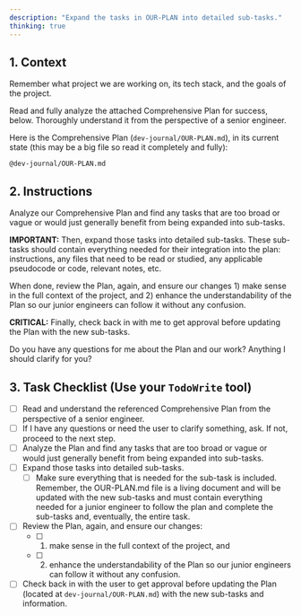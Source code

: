 ```yaml
---
description: "Expand the tasks in OUR-PLAN into detailed sub-tasks."
thinking: true
---
```


## **1. Context**

Remember what project we are working on, its tech stack, and the goals of the project.

Read and fully analyze the attached Comprehensive Plan for success, below. Thoroughly understand it from the perspective of a senior engineer.

Here is the Comprehensive Plan (`dev-journal/OUR-PLAN.md`), in its current state (this may be a big file so read it completely and fully):

```
@dev-journal/OUR-PLAN.md
```

## **2. Instructions**

Analyze our Comprehensive Plan and find any tasks that are too broad or vague or would just generally benefit from being expanded into sub-tasks.

**IMPORTANT:** Then, expand those tasks into detailed sub-tasks. These sub-tasks should contain everything needed for their integration into the plan: instructions, any files that need to be read or studied, any applicable pseudocode or code, relevant notes, etc.

When done, review the Plan, again, and ensure our changes 1) make sense in the full context of the project, and 2) enhance the understandability of the Plan so our junior engineers can follow it without any confusion.

**CRITICAL:** Finally, check back in with me to get approval before updating the Plan with the new sub-tasks.

Do you have any questions for me about the Plan and our work? Anything I should clarify for you?

## **3. Task Checklist (Use your `TodoWrite` tool)**

- [ ] Read and understand the referenced Comprehensive Plan from the perspective of a senior engineer.
- [ ] If I have any questions or need the user to clarify something, ask. If not, proceed to the next step.
- [ ] Analyze the Plan and find any tasks that are too broad or vague or would just generally benefit from being expanded into sub-tasks.
- [ ] Expand those tasks into detailed sub-tasks.
  - [ ] Make sure everything that is needed for the sub-task is included. Remember, the OUR-PLAN.md file is a living document and will be updated with the new sub-tasks and must contain everything needed for a junior engineer to follow the plan and complete the sub-tasks and, eventually, the entire task.
- [ ] Review the Plan, again, and ensure our changes:
  - [ ] 1. make sense in the full context of the project, and
  - [ ] 2. enhance the understandability of the Plan so our junior engineers can follow it without any confusion.
- [ ] Check back in with the user to get approval before updating the Plan (located at `dev-journal/OUR-PLAN.md`) with the new sub-tasks and information.
